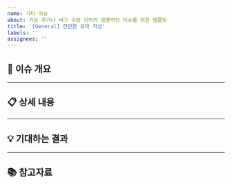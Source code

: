 ```yaml
---
name: 기타 이슈
about: 기능 추가나 버그 수정 이외의 범용적인 이슈를 위한 템플릿
title: '[General] 간단한 요약 작성'
labels: ''
assignees: ''
---
```


## 📌 이슈 개요

<!-- 어떤 이슈인지 한 문장으로 요약해주세요. -->

<!-- 예) 개발 환경 세팅 관련 문의 -->

---

## 📋 상세 내용

<!-- 문제 상황, 토론 주제, 공유하고 싶은 아이디어 등을 구체적으로 작성해주세요. -->

<!-- - 팀원들과 컴포넌트 스타일 컨벤션을 통일하고자 합니다. -->
<!-- - Tailwind class 네이밍 방식에 대한 합의가 필요합니다. -->

---

## 💡 기대하는 결과

<!-- 이 이슈를 통해 얻고자 하는 결과를 작성해주세요. -->

<!-- 예) 팀 컨벤션 문서화 / 가이드라인 명시 -->

---

## 📚 참고자료

<!-- 관련 문서, 가이드라인, 외부 링크 등이 있다면 공유해주세요. -->

<!-- 예) https://tailwindcss.com/docs/configuration -->
